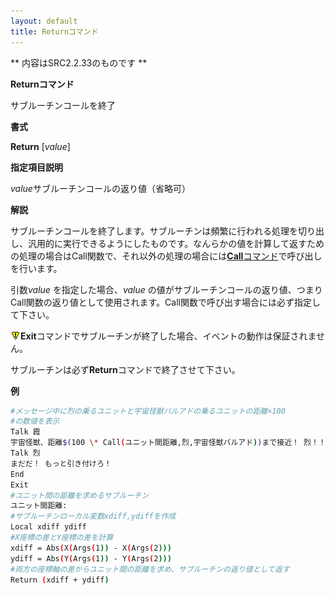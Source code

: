 ```yaml
---
layout: default
title: Returnコマンド
---
```

** 内容はSRC2.2.33のものです **

**Returnコマンド**

サブルーチンコールを終了

**書式**

**Return** [*value*]

**指定項目説明**

*value*サブルーチンコールの返り値（省略可）

**解説**

サブルーチンコールを終了します。サブルーチンは頻繁に行われる処理を切り出し、汎用的に実行できるようにしたものです。なんらかの値を計算して返すための処理の場合はCall関数で、それ以外の処理の場合には[**Call**コマンド](Callコマンド.md)で呼び出しを行います。

引数*value* を指定した場合、*value* の値がサブルーチンコールの返り値、つまりCall関数の返り値として使用されます。Call関数で呼び出す場合には必ず指定して下さい。

![](./images/bm0.gif)**Exit**コマンドでサブルーチンが終了した場合、イベントの動作は保証されません。

サブルーチンは必ず**Return**コマンドで終了させて下さい。

**例**
```sh
#メッセージ中に烈の乗るユニットと宇宙怪獣バルアドの乗るユニットの距離×100
#の数値を表示
Talk 霞
宇宙怪獣、距離$(100 \* Call(ユニット間距離,烈,宇宙怪獣バルアド))まで接近！ 烈！！
Talk 烈
まだだ！ もっと引き付けろ！
End
Exit
#ユニット間の距離を求めるサブルーチン
ユニット間距離:
#サブルーチンローカル変数xdiff,ydiffを作成
Local xdiff ydiff
#X座標の差とY座標の差を計算
xdiff = Abs(X(Args(1)) - X(Args(2)))
ydiff = Abs(Y(Args(1)) - Y(Args(2)))
#両方の座標軸の差からユニット間の距離を求め、サブルーチンの返り値として返す
Return (xdiff + ydiff)
```

